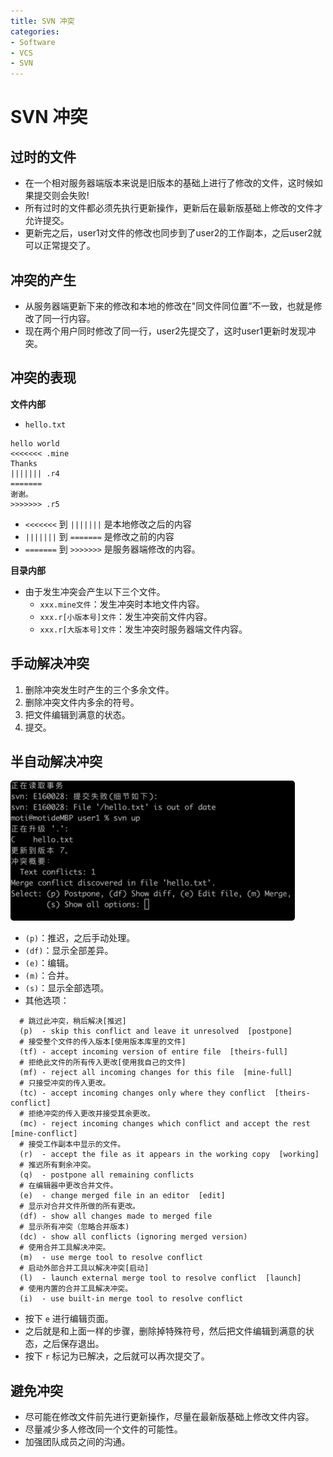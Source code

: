 ```yaml
---
title: SVN 冲突
categories:
- Software
- VCS
- SVN
---
```

# SVN 冲突

## 过时的文件

- 在一个相对服务器端版本来说是旧版本的基础上进行了修改的文件，这时候如果提交则会失败!
- 所有过时的文件都必须先执行更新操作，更新后在最新版基础上修改的文件才允许提交。
- 更新完之后，user1对文件的修改也同步到了user2的工作副本，之后user2就可以正常提交了。

## 冲突的产生

- 从服务器端更新下来的修改和本地的修改在"同文件同位置”不一致，也就是修改了同一行内容。
- 现在两个用户同时修改了同一行，user2先提交了，这时user1更新时发现冲突。

## 冲突的表现

**文件内部**

- `hello.txt`

```
hello world
<<<<<<< .mine
Thanks
||||||| .r4
=======
谢谢。
>>>>>>> .r5
```

- `<<<<<<<` 到 `|||||||` 是本地修改之后的内容
- `|||||||` 到 `=======` 是修改之前的内容
- `=======` 到 `>>>>>>>` 是服务器端修改的内容。

**目录内部**

- 由于发生冲突会产生以下三个文件。
  - `xxx.mine文件`：发生冲突时本地文件内容。
  - `xxx.r[小版本号]文件`：发生冲突前文件内容。
  - `xxx.r[大版本号]文件`：发生冲突时服务器端文件内容。

## 手动解决冲突

1. 删除冲突发生时产生的三个多余文件。
2. 删除冲突文件内多余的符号。
3. 把文件编辑到满意的状态。
4. 提交。

## 半自动解决冲突

<img src="https://raw.githubusercontent.com/LuShan123888/Files/main/Pictures/2021-03-08-image-20210308132740095.png" alt="image-20210308132740095" style="zoom:50%;" />

- `(p)`：推迟，之后手动处理。
- `(df)`：显示全部差异。
- `(e)`：编辑。
- `(m)`：合并。
- `(s)`：显示全部选项。
- 其他选项：

```
  # 跳过此冲突，稍后解决[推迟]
  (p)  - skip this conflict and leave it unresolved  [postpone]
  # 接受整个文件的传入版本[使用版本库里的文件]
  (tf) - accept incoming version of entire file  [theirs-full]
  # 拒绝此文件的所有传入更改[使用我自己的文件]
  (mf) - reject all incoming changes for this file  [mine-full]
  # 只接受冲突的传入更改。
  (tc) - accept incoming changes only where they conflict  [theirs-conflict]
  # 拒绝冲突的传入更改并接受其余更改。
  (mc) - reject incoming changes which conflict and accept the rest  [mine-conflict]
  # 接受工作副本中显示的文件。
  (r)  - accept the file as it appears in the working copy  [working]
  # 推迟所有剩余冲突。
  (q)  - postpone all remaining conflicts
  # 在编辑器中更改合并文件。
  (e)  - change merged file in an editor  [edit]
  # 显示对合并文件所做的所有更改。
  (df) - show all changes made to merged file
  # 显示所有冲突（忽略合并版本)
  (dc) - show all conflicts (ignoring merged version)
  # 使用合并工具解决冲突。
  (m)  - use merge tool to resolve conflict
  # 启动外部合并工具以解决冲突[启动]
  (l)  - launch external merge tool to resolve conflict  [launch]
  # 使用内置的合并工具解决冲突。
  (i)  - use built-in merge tool to resolve conflict
```

- 按下 `e` 进行编辑页面。
- 之后就是和上面一样的步骤，删除掉特殊符号，然后把文件编辑到满意的状态，之后保存退出。
- 按下 `r` 标记为已解决，之后就可以再次提交了。

## 避免冲突

- 尽可能在修改文件前先进行更新操作，尽量在最新版基础上修改文件内容。
- 尽量减少多人修改同一个文件的可能性。
- 加强团队成员之间的沟通。